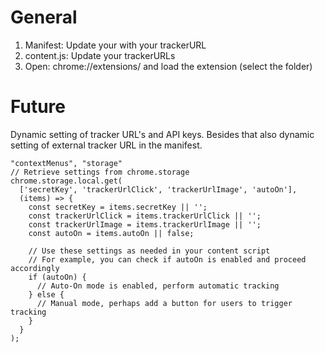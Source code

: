 # General

1. Manifest: Update your with your trackerURL
2. content.js: Update your trackerURLs
3. Open: chrome://extensions/ and load the extension (select the folder)


# Future

Dynamic setting of tracker URL's and API keys. Besides that also dynamic setting
of external tracker URL in the manifest.

```
"contextMenus", "storage"
// Retrieve settings from chrome.storage
chrome.storage.local.get(
  ['secretKey', 'trackerUrlClick', 'trackerUrlImage', 'autoOn'],
  (items) => {
    const secretKey = items.secretKey || '';
    const trackerUrlClick = items.trackerUrlClick || '';
    const trackerUrlImage = items.trackerUrlImage || '';
    const autoOn = items.autoOn || false;

    // Use these settings as needed in your content script
    // For example, you can check if autoOn is enabled and proceed accordingly
    if (autoOn) {
      // Auto-On mode is enabled, perform automatic tracking
    } else {
      // Manual mode, perhaps add a button for users to trigger tracking
    }
  }
);
```
